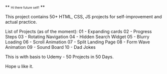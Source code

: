 ** <font size="1"> Hi there future self!</font> 
**

This project contains 50+ HTML, CSS, JS projects for self-improvement and actual practice.

List of Projects (as of the moment):
01 - Expanding cards
02 - Progress Steps
03 - Rotating Navigation
04 - Hidden Search Widget
05 - Blurry Loading
06 - Scroll Animation
07 - Split Landing Page
08 - Form Wave Animation
09 - Sound Board
10 - Dad Jokes

This is with basis to Udemy - 50 Projects in 50 Days.

Hope u like it.
